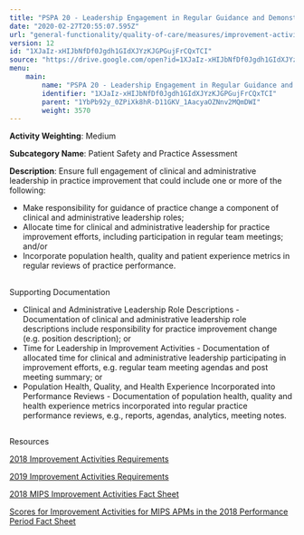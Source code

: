 ```yaml
---
title: "PSPA 20 - Leadership Engagement in Regular Guidance and Demonstrated Commitment for Implementing Practice Improvement Changes"
date: "2020-02-27T20:55:07.595Z"
url: "general-functionality/quality-of-care/measures/improvement-activities-measures/2018-improvement-activities/pspa-20-leadership-engagement-in-regular-guidance-and-demonstrated-commitment-for-implementing-practice-improvement-changes.html"
version: 12
id: "1XJaIz-xHIJbNfDf0Jgdh1GIdXJYzKJGPGujFrCQxTCI"
source: "https://drive.google.com/open?id=1XJaIz-xHIJbNfDf0Jgdh1GIdXJYzKJGPGujFrCQxTCI"
menu:
    main:
        name: "PSPA 20 - Leadership Engagement in Regular Guidance and Demonstrated Commitment for Implementing Practice Improvement Changes"
        identifier: "1XJaIz-xHIJbNfDf0Jgdh1GIdXJYzKJGPGujFrCQxTCI"
        parent: "1YbPb92y_0ZPiXk8hR-D11GKV_1AacyaOZNnv2MQmDWI"
        weight: 3570
---
```









**Activity Weighting**: Medium

**Subcategory Name**: Patient Safety and Practice Assessment

**Description**: Ensure full engagement of clinical and administrative leadership in practice improvement that could include one or more of the following:

* Make responsibility for guidance of practice change a component of clinical and administrative leadership roles; 
* Allocate time for clinical and administrative leadership for practice improvement efforts, including participation in regular team meetings; and/or
* Incorporate population health, quality and patient experience metrics in regular reviews of practice performance.







## 

Supporting Documentation

* Clinical and Administrative Leadership Role Descriptions - Documentation of clinical and administrative leadership role descriptions include responsibility for practice improvement change (e.g. position description); or 
* Time for Leadership in Improvement Activities - Documentation of allocated time for clinical and administrative leadership participating in improvement efforts, e.g. regular team meeting agendas and post meeting summary; or 
* Population Health, Quality, and Health Experience Incorporated into Performance Reviews - Documentation of population health, quality and health experience metrics incorporated into regular practice performance reviews, e.g., reports, agendas, analytics, meeting notes.







## 

Resources

[2018 Improvement Activities Requirements](https://qpp.cms.gov/mips/improvement-activities?py=2018)

[2019 Improvement Activities Requirements](https://qpp.cms.gov/mips/improvement-activities?py=2019)

[2018 MIPS Improvement Activities Fact Sheet](https://qpp.cms.gov/resource/2018%20MIPS%20Improvement%20Activities%20Fact%20Sheet)

[Scores for Improvement Activities for MIPS APMs in the 2018 Performance Period Fact Sheet](https://qpp.cms.gov/resource/2018%20MIPS%20APMs%20improvement%20Activities%20scores%20fact%20sheet)

